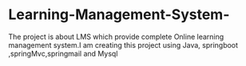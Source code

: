 # Learning-Management-System-
The project is about LMS which provide complete Online learning management system.I am creating this project using Java, springboot ,springMvc,springmail and Mysql 
